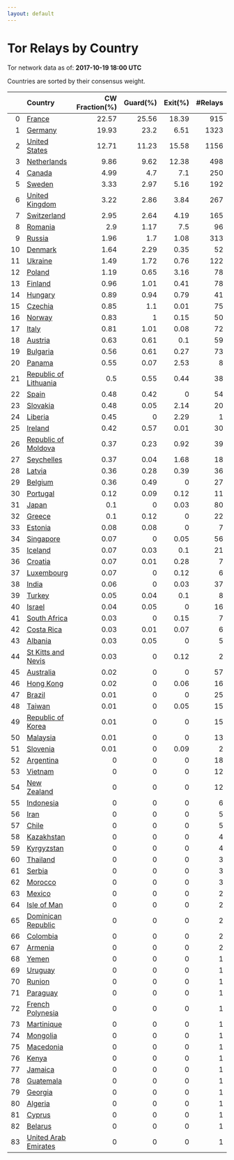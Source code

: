 ```yaml
---
layout: default
---
```



# Tor Relays by Country

Tor network data as of: **2017-10-19 18:00 UTC**

Countries are sorted by their consensus weight.

|    | Country                                                                  |   CW Fraction(%) |   Guard(%) |   Exit(%) |   #Relays |
|---:|:-------------------------------------------------------------------------|-----------------:|-----------:|----------:|----------:|
|  0 | [France](https://atlas.torproject.org/#search/country:fr)                |            22.57 |      25.56 |     18.39 |       915 |
|  1 | [Germany](https://atlas.torproject.org/#search/country:de)               |            19.93 |      23.2  |      6.51 |      1323 |
|  2 | [United States](https://atlas.torproject.org/#search/country:us)         |            12.71 |      11.23 |     15.58 |      1156 |
|  3 | [Netherlands](https://atlas.torproject.org/#search/country:nl)           |             9.86 |       9.62 |     12.38 |       498 |
|  4 | [Canada](https://atlas.torproject.org/#search/country:ca)                |             4.99 |       4.7  |      7.1  |       250 |
|  5 | [Sweden](https://atlas.torproject.org/#search/country:se)                |             3.33 |       2.97 |      5.16 |       192 |
|  6 | [United Kingdom](https://atlas.torproject.org/#search/country:gb)        |             3.22 |       2.86 |      3.84 |       267 |
|  7 | [Switzerland](https://atlas.torproject.org/#search/country:ch)           |             2.95 |       2.64 |      4.19 |       165 |
|  8 | [Romania](https://atlas.torproject.org/#search/country:ro)               |             2.9  |       1.17 |      7.5  |        96 |
|  9 | [Russia](https://atlas.torproject.org/#search/country:ru)                |             1.96 |       1.7  |      1.08 |       313 |
| 10 | [Denmark](https://atlas.torproject.org/#search/country:dk)               |             1.64 |       2.29 |      0.35 |        52 |
| 11 | [Ukraine](https://atlas.torproject.org/#search/country:ua)               |             1.49 |       1.72 |      0.76 |       122 |
| 12 | [Poland](https://atlas.torproject.org/#search/country:pl)                |             1.19 |       0.65 |      3.16 |        78 |
| 13 | [Finland](https://atlas.torproject.org/#search/country:fi)               |             0.96 |       1.01 |      0.41 |        78 |
| 14 | [Hungary](https://atlas.torproject.org/#search/country:hu)               |             0.89 |       0.94 |      0.79 |        41 |
| 15 | [Czechia](https://atlas.torproject.org/#search/country:cz)               |             0.85 |       1.1  |      0.01 |        75 |
| 16 | [Norway](https://atlas.torproject.org/#search/country:no)                |             0.83 |       1    |      0.15 |        50 |
| 17 | [Italy](https://atlas.torproject.org/#search/country:it)                 |             0.81 |       1.01 |      0.08 |        72 |
| 18 | [Austria](https://atlas.torproject.org/#search/country:at)               |             0.63 |       0.61 |      0.1  |        59 |
| 19 | [Bulgaria](https://atlas.torproject.org/#search/country:bg)              |             0.56 |       0.61 |      0.27 |        73 |
| 20 | [Panama](https://atlas.torproject.org/#search/country:pa)                |             0.55 |       0.07 |      2.53 |         8 |
| 21 | [Republic of Lithuania](https://atlas.torproject.org/#search/country:lt) |             0.5  |       0.55 |      0.44 |        38 |
| 22 | [Spain](https://atlas.torproject.org/#search/country:es)                 |             0.48 |       0.42 |      0    |        54 |
| 23 | [Slovakia](https://atlas.torproject.org/#search/country:sk)              |             0.48 |       0.05 |      2.14 |        20 |
| 24 | [Liberia](https://atlas.torproject.org/#search/country:lr)               |             0.45 |       0    |      2.29 |         1 |
| 25 | [Ireland](https://atlas.torproject.org/#search/country:ie)               |             0.42 |       0.57 |      0.01 |        30 |
| 26 | [Republic of Moldova](https://atlas.torproject.org/#search/country:md)   |             0.37 |       0.23 |      0.92 |        39 |
| 27 | [Seychelles](https://atlas.torproject.org/#search/country:sc)            |             0.37 |       0.04 |      1.68 |        18 |
| 28 | [Latvia](https://atlas.torproject.org/#search/country:lv)                |             0.36 |       0.28 |      0.39 |        36 |
| 29 | [Belgium](https://atlas.torproject.org/#search/country:be)               |             0.36 |       0.49 |      0    |        27 |
| 30 | [Portugal](https://atlas.torproject.org/#search/country:pt)              |             0.12 |       0.09 |      0.12 |        11 |
| 31 | [Japan](https://atlas.torproject.org/#search/country:jp)                 |             0.1  |       0    |      0.03 |        80 |
| 32 | [Greece](https://atlas.torproject.org/#search/country:gr)                |             0.1  |       0.12 |      0    |        22 |
| 33 | [Estonia](https://atlas.torproject.org/#search/country:ee)               |             0.08 |       0.08 |      0    |         7 |
| 34 | [Singapore](https://atlas.torproject.org/#search/country:sg)             |             0.07 |       0    |      0.05 |        56 |
| 35 | [Iceland](https://atlas.torproject.org/#search/country:is)               |             0.07 |       0.03 |      0.1  |        21 |
| 36 | [Croatia](https://atlas.torproject.org/#search/country:hr)               |             0.07 |       0.01 |      0.28 |         7 |
| 37 | [Luxembourg](https://atlas.torproject.org/#search/country:lu)            |             0.07 |       0    |      0.12 |         6 |
| 38 | [India](https://atlas.torproject.org/#search/country:in)                 |             0.06 |       0    |      0.03 |        37 |
| 39 | [Turkey](https://atlas.torproject.org/#search/country:tr)                |             0.05 |       0.04 |      0.1  |         8 |
| 40 | [Israel](https://atlas.torproject.org/#search/country:il)                |             0.04 |       0.05 |      0    |        16 |
| 41 | [South Africa](https://atlas.torproject.org/#search/country:za)          |             0.03 |       0    |      0.15 |         7 |
| 42 | [Costa Rica](https://atlas.torproject.org/#search/country:cr)            |             0.03 |       0.01 |      0.07 |         6 |
| 43 | [Albania](https://atlas.torproject.org/#search/country:al)               |             0.03 |       0.05 |      0    |         5 |
| 44 | [St Kitts and Nevis](https://atlas.torproject.org/#search/country:kn)    |             0.03 |       0    |      0.12 |         2 |
| 45 | [Australia](https://atlas.torproject.org/#search/country:au)             |             0.02 |       0    |      0    |        57 |
| 46 | [Hong Kong](https://atlas.torproject.org/#search/country:hk)             |             0.02 |       0    |      0.06 |        16 |
| 47 | [Brazil](https://atlas.torproject.org/#search/country:br)                |             0.01 |       0    |      0    |        25 |
| 48 | [Taiwan](https://atlas.torproject.org/#search/country:tw)                |             0.01 |       0    |      0.05 |        15 |
| 49 | [Republic of Korea](https://atlas.torproject.org/#search/country:kr)     |             0.01 |       0    |      0    |        15 |
| 50 | [Malaysia](https://atlas.torproject.org/#search/country:my)              |             0.01 |       0    |      0    |        13 |
| 51 | [Slovenia](https://atlas.torproject.org/#search/country:si)              |             0.01 |       0    |      0.09 |         2 |
| 52 | [Argentina](https://atlas.torproject.org/#search/country:ar)             |             0    |       0    |      0    |        18 |
| 53 | [Vietnam](https://atlas.torproject.org/#search/country:vn)               |             0    |       0    |      0    |        12 |
| 54 | [New Zealand](https://atlas.torproject.org/#search/country:nz)           |             0    |       0    |      0    |        12 |
| 55 | [Indonesia](https://atlas.torproject.org/#search/country:id)             |             0    |       0    |      0    |         6 |
| 56 | [Iran](https://atlas.torproject.org/#search/country:ir)                  |             0    |       0    |      0    |         5 |
| 57 | [Chile](https://atlas.torproject.org/#search/country:cl)                 |             0    |       0    |      0    |         5 |
| 58 | [Kazakhstan](https://atlas.torproject.org/#search/country:kz)            |             0    |       0    |      0    |         4 |
| 59 | [Kyrgyzstan](https://atlas.torproject.org/#search/country:kg)            |             0    |       0    |      0    |         4 |
| 60 | [Thailand](https://atlas.torproject.org/#search/country:th)              |             0    |       0    |      0    |         3 |
| 61 | [Serbia](https://atlas.torproject.org/#search/country:rs)                |             0    |       0    |      0    |         3 |
| 62 | [Morocco](https://atlas.torproject.org/#search/country:ma)               |             0    |       0    |      0    |         3 |
| 63 | [Mexico](https://atlas.torproject.org/#search/country:mx)                |             0    |       0    |      0    |         2 |
| 64 | [Isle of Man](https://atlas.torproject.org/#search/country:im)           |             0    |       0    |      0    |         2 |
| 65 | [Dominican Republic](https://atlas.torproject.org/#search/country:do)    |             0    |       0    |      0    |         2 |
| 66 | [Colombia](https://atlas.torproject.org/#search/country:co)              |             0    |       0    |      0    |         2 |
| 67 | [Armenia](https://atlas.torproject.org/#search/country:am)               |             0    |       0    |      0    |         2 |
| 68 | [Yemen](https://atlas.torproject.org/#search/country:ye)                 |             0    |       0    |      0    |         1 |
| 69 | [Uruguay](https://atlas.torproject.org/#search/country:uy)               |             0    |       0    |      0    |         1 |
| 70 | [Runion](https://atlas.torproject.org/#search/country:re)                |             0    |       0    |      0    |         1 |
| 71 | [Paraguay](https://atlas.torproject.org/#search/country:py)              |             0    |       0    |      0    |         1 |
| 72 | [French Polynesia](https://atlas.torproject.org/#search/country:pf)      |             0    |       0    |      0    |         1 |
| 73 | [Martinique](https://atlas.torproject.org/#search/country:mq)            |             0    |       0    |      0    |         1 |
| 74 | [Mongolia](https://atlas.torproject.org/#search/country:mn)              |             0    |       0    |      0    |         1 |
| 75 | [Macedonia](https://atlas.torproject.org/#search/country:mk)             |             0    |       0    |      0    |         1 |
| 76 | [Kenya](https://atlas.torproject.org/#search/country:ke)                 |             0    |       0    |      0    |         1 |
| 77 | [Jamaica](https://atlas.torproject.org/#search/country:jm)               |             0    |       0    |      0    |         1 |
| 78 | [Guatemala](https://atlas.torproject.org/#search/country:gt)             |             0    |       0    |      0    |         1 |
| 79 | [Georgia](https://atlas.torproject.org/#search/country:ge)               |             0    |       0    |      0    |         1 |
| 80 | [Algeria](https://atlas.torproject.org/#search/country:dz)               |             0    |       0    |      0    |         1 |
| 81 | [Cyprus](https://atlas.torproject.org/#search/country:cy)                |             0    |       0    |      0    |         1 |
| 82 | [Belarus](https://atlas.torproject.org/#search/country:by)               |             0    |       0    |      0    |         1 |
| 83 | [United Arab Emirates](https://atlas.torproject.org/#search/country:ae)  |             0    |       0    |      0    |         1 |